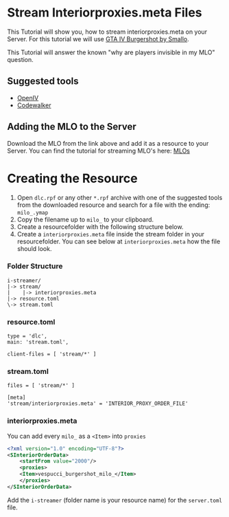 # Stream Interiorproxies.meta Files
This Tutorial will show you, how to stream interiorproxies.meta on your Server. For this tutorial we will use [GTA IV Burgershot by Smallo](https://www.gta5-mods.com/maps/gtaiv-burgershot-interior-sp-and-fivem).

This Tutorial will answer the known "why are players invisible in my MLO" question.

## Suggested tools
* [OpenIV](https://openiv.com/)
* [Codewalker](https://www.gta5-mods.com/tools/codewalker-gtav-interactive-3d-map)

## Adding the MLO to the Server
Download the MLO from the link above and add it as a resource to your Server. You can find the tutorial for streaming MLO's here: [MLOs]([Tutorial:Stream)
# Creating the Resource
1. Open ```dlc.rpf``` or any other ```*.rpf``` archive with one of the suggested tools from the downloaded resource and search for a file with the ending: ```milo_.ymap```
2. Copy the filename up to ```milo_``` to your clipboard.
3. Create a resourcefolder with the following structure below.
4. Create a ```interiorproxies.meta``` file inside the stream folder in your resourcefolder. You can see below at ```interiorproxies.meta``` how the file should look.

### **Folder Structure**
```
i-streamer/
|-> stream/
|    |-> interiorproxies.meta
|-> resource.toml
\-> stream.toml
```

### **resource.toml**
```
type = 'dlc',
main: 'stream.toml',

client-files = [ 'stream/*' ]
```

### **stream.toml**
```
files = [ 'stream/*' ]

[meta]
'stream/interiorproxies.meta' = 'INTERIOR_PROXY_ORDER_FILE'
```

### **interiorproxies.meta**
You can add every ```milo_``` as a ```<Item>``` into ```proxies```

```xml
<?xml version="1.0" encoding="UTF-8"?>
<SInteriorOrderData>
    <startFrom value="2000"/>
    <proxies>
	<Item>vespucci_burgershot_milo_</Item>
    </proxies>
</SInteriorOrderData>
```
Add the ```i-streamer``` (folder name is your resource name) for the ```server.toml``` file.
